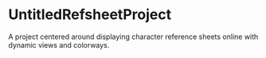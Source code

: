 # UntitledRefsheetProject
A project centered around displaying character reference sheets online with dynamic views and colorways.
